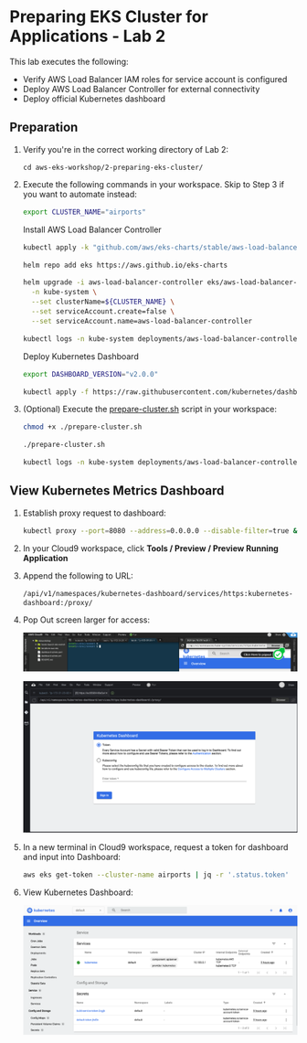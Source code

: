# Preparing EKS Cluster for Applications - Lab 2

This lab executes the following:

* Verify AWS Load Balancer IAM roles for service account is configured
* Deploy AWS Load Balancer Controller for external connectivity
* Deploy official Kubernetes dashboard

## Preparation

1. Verify you're in the correct working directory of Lab 2:

    ```text
    cd aws-eks-workshop/2-preparing-eks-cluster/
    ```

2. Execute the following commands in your workspace. Skip to Step 3 if you want to automate instead:

    ```bash
    export CLUSTER_NAME="airports"
    ```

    Install AWS Load Balancer Controller

    ```bash
    kubectl apply -k "github.com/aws/eks-charts/stable/aws-load-balancer-controller/crds?ref=master"
    ```

    ```bash
    helm repo add eks https://aws.github.io/eks-charts
    ```

    ```bash
    helm upgrade -i aws-load-balancer-controller eks/aws-load-balancer-controller \
      -n kube-system \
      --set clusterName=${CLUSTER_NAME} \
      --set serviceAccount.create=false \
      --set serviceAccount.name=aws-load-balancer-controller
    ```

    ```bash
    kubectl logs -n kube-system deployments/aws-load-balancer-controller
    ```

    Deploy Kubernetes Dashboard

    ```bash
    export DASHBOARD_VERSION="v2.0.0"
    ```

    ```bash
    kubectl apply -f https://raw.githubusercontent.com/kubernetes/dashboard/${DASHBOARD_VERSION}/aio/deploy/recommended.yaml
    ```

3. (Optional) Execute the [prepare-cluster.sh](./prepare-cluster.sh) script in your workspace:

    ```bash
    chmod +x ./prepare-cluster.sh
    ```

    ```bash
    ./prepare-cluster.sh
    ```

    ```bash
    kubectl logs -n kube-system deployments/aws-load-balancer-controller
    ```

## View Kubernetes Metrics Dashboard

1. Establish proxy request to dashboard:

    ```bash
    kubectl proxy --port=8080 --address=0.0.0.0 --disable-filter=true &
    ```

2. In your Cloud9 workspace, click **Tools / Preview / Preview Running Application**

3. Append the following to URL:

    ```text
    /api/v1/namespaces/kubernetes-dashboard/services/https:kubernetes-dashboard:/proxy/
    ```

4. Pop Out screen larger for access:

    ![2-dashboard](./images/2-dashboard.png)

    ![1-dashboard](./images/1-dashboard.png)

5. In a new terminal in Cloud9 workspace, request a token for dashboard and input into Dashboard:

    ```bash
    aws eks get-token --cluster-name airports | jq -r '.status.token'
    ```

6. View Kubernetes Dashboard:

    ![3-dashboard](./images/3-dashboard.png)
